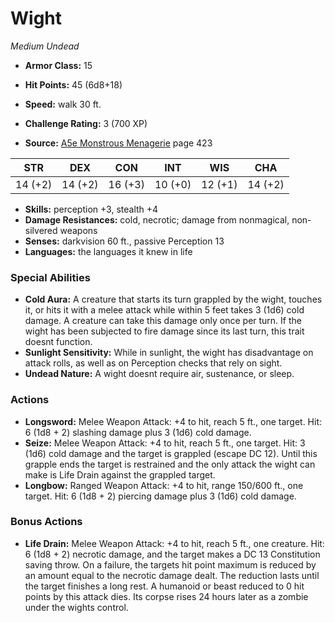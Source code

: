 # Wight

*Medium* *Undead*

- **Armor Class:** 15
- **Hit Points:** 45 (6d8+18)
- **Speed:** walk 30 ft.

- **Challenge Rating:** 3 (700 XP)
- **Source:** [A5e Monstrous Menagerie](https://enpublishingrpg.com/products/level-up-monstrous-menagerie-a5e) page 423

| STR | DEX | CON | INT | WIS | CHA |
| --- | --- | --- | --- | --- | --- |
| 14 (+2) | 14 (+2) | 16 (+3) | 10 (+0) | 12 (+1) | 14 (+2) |

- **Skills:** perception +3, stealth +4
- **Damage Resistances:** cold, necrotic; damage from nonmagical, non-silvered weapons
- **Senses:** darkvision 60 ft., passive Perception 13
- **Languages:** the languages it knew in life

### Special Abilities

- **Cold Aura:** A creature that starts its turn grappled by the wight, touches it, or hits it with a melee attack while within 5 feet takes 3 (1d6) cold damage. A creature can take this damage only once per turn. If the wight has been subjected to fire damage since its last turn, this trait doesnt function.
- **Sunlight Sensitivity:** While in sunlight, the wight has disadvantage on attack rolls, as well as on Perception checks that rely on sight.
- **Undead Nature:** A wight doesnt require air, sustenance, or sleep.

### Actions

- **Longsword:** Melee Weapon Attack: +4 to hit, reach 5 ft., one target. Hit: 6 (1d8 + 2) slashing damage plus 3 (1d6) cold damage.
- **Seize:** Melee Weapon Attack: +4 to hit, reach 5 ft., one target. Hit: 3 (1d6) cold damage  and the target is grappled (escape DC 12). Until this grapple ends  the target is restrained and the only attack the wight can make is Life Drain against the grappled target.
- **Longbow:** Ranged Weapon Attack: +4 to hit, range 150/600 ft., one target. Hit: 6 (1d8 + 2) piercing damage plus 3 (1d6) cold damage.

### Bonus Actions

- **Life Drain:** Melee Weapon Attack: +4 to hit, reach 5 ft., one creature. Hit: 6 (1d8 + 2) necrotic damage, and the target makes a DC 13 Constitution saving throw. On a failure, the targets hit point maximum is reduced by an amount equal to the necrotic damage dealt. The reduction lasts until the target finishes a long rest. A humanoid or beast reduced to 0 hit points by this attack dies. Its corpse rises 24 hours later as a zombie under the wights control.


